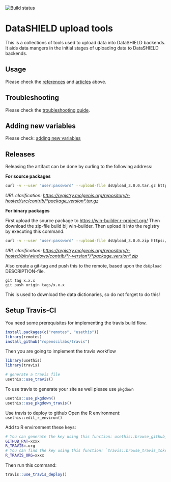 ![Build status](https://travis-ci.org/lifecycle-project/analysis-protocols.svg?branch=master)

# DataSHIELD upload tools
This is a collections of tools used to upload data into DataSHIELD backends. It aids data mangers in the initial stages of uploading data to DataSHIELD backends.

## Usage
Please check the [references](./references/index.html) and [articles](./articles/index.html) above.

## Troubleshooting
Please check the [troubleshooting guide]().

## Adding new variables
Please check: [adding new variables](https://github.com/lifecycle-project/ds-dictionaries/blob/master/README.md)

## Releases
Releasing the artifact can be done by curling to the following address:

**For source packages**

```bash
curl -v --user 'user:password' --upload-file dsUpload_3.0.0.tar.gz https://registry.molgenis.org/repository/r-hosted/src/contrib/dsUpload_3.0.0.tar.gz 
```

*URL clarification: https://registry.molgenis.org/repository/r-hosted/src/contrib/*package_version*.tar.gz*

**For binary packages**

First upload the source package to https://win-builder.r-project.org/
Then download the zip-file build bij win-builder. Then upload it into the registry by executing this command:

```bash
curl -v --user 'user:password' --upload-file dsUpload_3.0.0.zip https://registry.molgenis.org/repository/r-hosted/bin/windows/contrib/3.6/dsUpload_3.0.0.zip
```

*URL clarification: https://registry.molgenis.org/repository/r-hosted/bin/windows/contrib/*r-version*/*package_version*.zip*

Also create a git-tag and push this to the remote, based upon the `dsUpload` DESCRIPTION-file.

```
git tag x.x.x
git push origin tags/x.x.x
```

This is used to download the data dictionaries, so do not forget to do this!

## Setup Travis-CI
You need some prerequisites for implementing the travis build flow.

```R
install.packages(c("remotes", "usethis"))
library(remotes)
install_github("ropenscilabs/travis")
```

Then you are going to implement the travis workflow

```R
library(usethis)
library(travis)

# generate a travis file
usethis::use_travis()
```

To use travis to generate your site as well please use `pkgdown`

```R
usethis::use_pkgdown()
usethis::use_pkgdown_travis()
```

Use travis to deploy to github
Open the R environment: `usethis::edit_r_environ()`

Add to R environment these keys:

```bash
# You can generate the key using this function: usethis::browse_github_token()
GITHUB_PAT=xxxx
R_TRAVIS=.org
# You can find the key using this function: `travis::browse_travis_token(endpoint = '.org')`
R_TRAVIS_ORG=xxxx
```

Then run this command:

```R
travis::use_travis_deploy()
```







